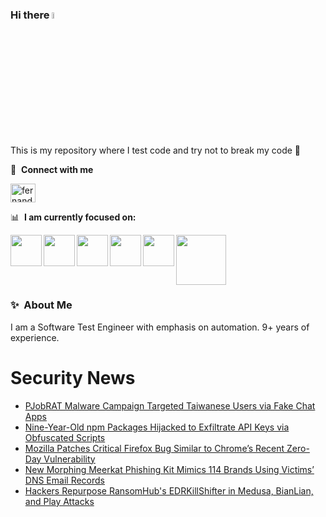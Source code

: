 ### Hi there <a href="https://www.gautamkrishnar.com/"><img src="https://media.giphy.com/media/hvRJCLFzcasrR4ia7z/giphy.gif" width="5%"></a>
This is my repository where I test code and try not to break my code :rofl:

🔗 &nbsp;**Connect with me**
<p align="left">
<a href="https://linkedin.com/in/fernandorlcruz" target="blank"><img align="center" src="https://raw.githubusercontent.com/rahuldkjain/github-profile-readme-generator/master/src/images/icons/Social/linked-in-alt.svg" alt="fernando cruz" height="30" width="40" /></a>
  
📊 &nbsp;**I am currently focused on:**

<img align="left" width='50' height='50' src="https://cdn.jsdelivr.net/gh/devicons/devicon/icons/python/python-original-wordmark.svg" />
<img align="left" width='50' height='50' src="https://cdn.jsdelivr.net/gh/devicons/devicon/icons/csharp/csharp-original.svg" />
<img align="left" width='50' height='50' src="https://cdn.jsdelivr.net/gh/devicons/devicon/icons/jenkins/jenkins-original.svg" />
<img align="left" width='50' height='50' src="https://specflow.org/wp-content/uploads/2021/05/SpecFlow-Icon.png" />
<img align="left" width='50' height='50' src="https://www.svgrepo.com/show/306098/githubactions.svg" />
<img width='80' height='80' src="https://cdn2.vectorstock.com/i/1000x1000/64/81/security-testing-concept-icon-safety-audit-key-vector-29166481.jpg" />
          
          
  
### ✨&nbsp; About Me

I am a Software Test Engineer with emphasis on automation. 9+ years of experience.

# Security News
<!-- BLOG-POST-LIST:START -->
- [PJobRAT Malware Campaign Targeted Taiwanese Users via Fake Chat Apps](https://thehackernews.com/2025/03/pjobrat-malware-campaign-targeted.html)
- [Nine-Year-Old npm Packages Hijacked to Exfiltrate API Keys via Obfuscated Scripts](https://thehackernews.com/2025/03/nine-year-old-npm-packages-hijacked-to.html)
- [Mozilla Patches Critical Firefox Bug Similar to Chrome’s Recent Zero-Day Vulnerability](https://thehackernews.com/2025/03/mozilla-patches-critical-firefox-bug.html)
- [New Morphing Meerkat Phishing Kit Mimics 114 Brands Using Victims’ DNS Email Records](https://thehackernews.com/2025/03/new-morphing-meerkat-phishing-kit.html)
- [Hackers Repurpose RansomHub&#39;s EDRKillShifter in Medusa, BianLian, and Play Attacks](https://thehackernews.com/2025/03/hackers-repurpose-ransomhubs.html)
<!-- BLOG-POST-LIST:END -->

